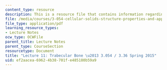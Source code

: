 ```yaml
---
content_type: resource
description: This is a resource file that contains information regarding lecture 11.
file: /media/courses/3-054-cellular-solids-structure-properties-and-applications-spring-2015/ef2aacea69624b38701fe485180b59a9_MIT3_054S15_L11_T_bone.pdf
file_type: application/pdf
learning_resource_types:
- Lecture Notes
ocw_type: OCWFile
parent_title: Lecture Notes
parent_type: CourseSection
resourcetype: Document
title: "Lecture 11: Trabecular Bone \u2013 3.054 / 3.36 Spring 2015"
uid: ef2aacea-6962-4b38-701f-e485180b59a9
---
```

